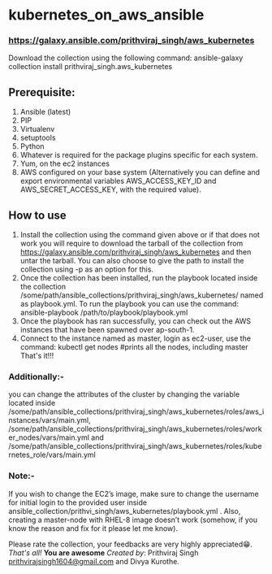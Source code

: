 # kubernetes_on_aws_ansible
### https://galaxy.ansible.com/prithviraj_singh/aws_kubernetes
Download the collection using the following command:
    ansible-galaxy collection install prithviraj_singh.aws_kubernetes
## Prerequisite:
1. Ansible (latest)
2. PIP
3. Virtualenv
4. setuptools
5. Python
6. Whatever is required for the package plugins specific for each system.
7. Yum, on the ec2 instances
8. AWS configured on your base system (Alternatively you can define and export environmental variables AWS_ACCESS_KEY_ID and AWS_SECRET_ACCESS_KEY, with the required value).

## How to use
1. Install the collection using the command given above or if that does not work you will require to download the tarball of the collection from https://galaxy.ansible.com/prithviraj_singh/aws_kubernetes and then untar the tarball. You can also choose to give the path to install the collection using -p as an option for this.
2. Once the collection has been installed, run the playbook located inside the collection /some/path/ansible_collections/prithviraj_singh/aws_kubernetes/ named as playbook.yml. To run the playbook you can use the command:
    ansible-playbook /path/to/playbook/playbook.yml
3. Once the playbook has ran successfully, you can check out the AWS instances that have been spawned over ap-south-1.
4. Connect to the instance named as master, login as ec2-user, use the command:
    kubectl get nodes
    #prints all the nodes, including master
That's it!!!

### Additionally:-
you can change the attributes of the cluster by changing the variable located inside /some/path/ansible_collections/prithviraj_singh/aws_kubernetes/roles/aws_instances/vars/main.yml, /some/path/ansible_collections/prithviraj_singh/aws_kubernetes/roles/worker_nodes/vars/main.yml and /some/path/ansible_collections/prithviraj_singh/aws_kubernetes/roles/kubernetes_role/vars/main.yml
### Note:-
If you wish to change the EC2’s image, make sure to change the username for initial login to the provided user inside ansible_collection/prithvi_singh/aws_kubernetes/playbook.yml . Also, creating a master-node with RHEL-8 image doesn’t work (somehow, if you know the reason and fix for it please let me know).

Please rate the collection, your feedbacks are very highly appreciated😁.
*That's all!*
**You are awesome**
*Created by*: Prithviraj Singh <prithvirajsingh1604@gmail.com> and Divya Kurothe.
